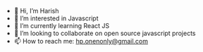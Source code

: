 - 👋 Hi, I’m Harish
- 👀 I’m interested in Javascript
- 🌱 I’m currently learning React JS
- 💞️ I’m looking to collaborate on open source javascript projects
- 📫 How to reach me: hp.onenonly@gmail.com

<!---
blenderous/blenderous is a ✨ special ✨ repository because its `README.md` (this file) appears on your GitHub profile.
You can click the Preview link to take a look at your changes.
--->
